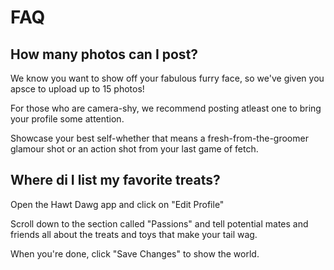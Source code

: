 # FAQ

## How many photos can I post?

We know you want to show off your fabulous furry face, so we've given you apsce to upload up to 15 photos!

For those who are camera-shy, we recommend posting atleast one to bring your profile some attention.

Showcase your best self-whether that means a fresh-from-the-groomer glamour shot or an action shot from your last game of fetch.

## Where di I list my favorite treats?

Open the Hawt Dawg app and click on "Edit Profile"

Scroll down to the section called "Passions" and tell potential mates and friends all about the treats and toys
that make your tail wag.

When you're done, click "Save Changes" to show the world.
